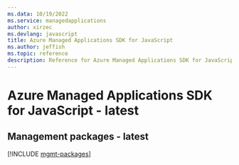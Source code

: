 ```yaml
---
ms.data: 10/19/2022
ms.service: managedapplications
author: xirzec
ms.devlang: javascript
title: Azure Managed Applications SDK for JavaScript
ms.author: jeffish
ms.topic: reference
description: Reference for Azure Managed Applications SDK for JavaScript
---
```

# Azure Managed Applications SDK for JavaScript - latest

## Management packages - latest
[!INCLUDE [mgmt-packages](managed-applications-mgmt-index.md)]